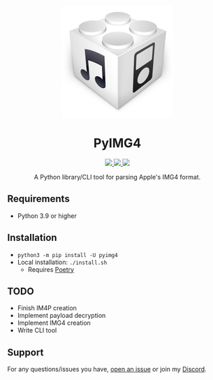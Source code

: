 <p align="center">
<img src=".github/assets/icon.png" alt="https://github.com/m1stadev/PyIMG4" width=256px> 
</p>

<h1 align="center">
PyIMG4
</h1>
<p align="center">
  <a href="https://github.com/m1stadev/PyIMG4/blob/master/LICENSE">
    <image src="https://img.shields.io/github/license/m1stadev/PyIMG4">
  </a>
  <a href="https://github.com/m1stadev/PyIMG4/stargazers">
    <image src="https://img.shields.io/github/stars/m1stadev/PyIMG4">
  </a>
  <a href="https://github.com/m1stadev/PyIMG4">
    <image src="https://img.shields.io/tokei/lines/github/m1stadev/PyIMG4">
  </a>
    <br>
</p>

<p align="center">
A Python library/CLI tool for parsing Apple's IMG4 format.
</p>

## Requirements
- Python 3.9 or higher

## Installation
- ```python3 -m pip install -U pyimg4```
- Local installation: `./install.sh`
    - Requires [Poetry](https://python-poetry.org)

## TODO
- Finish IM4P creation
- Implement payload decryption
- Implement IMG4 creation
- Write CLI tool

## Support

For any questions/issues you have, [open an issue](https://github.com/m1stadev/PyIMG4/issues) or join my [Discord](https://m1sta.xyz/discord).
